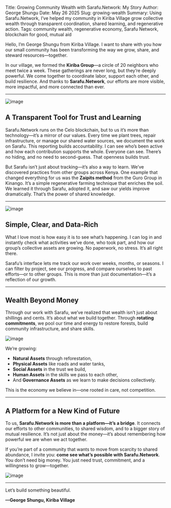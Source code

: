 Title: Growing Community Wealth with Sarafu.Network: My Story
Author: George Shungu
Date: May 26 2025
Slug: growing-wealth
Summary: Using Sarafu.Network, I’ve helped my community in Kiriba Village grow collective wealth through transparent coordination, shared learning, and regenerative action.
Tags: community wealth, regenerative economy, Sarafu Network, blockchain for good, mutual aid

Hello, I’m George Shungu from Kiriba Village. I want to share with you how our small community has been transforming the way we grow, share, and steward resources—together.

In our village, we formed the **Kiriba Group**—a circle of 20 neighbors who meet twice a week. These gatherings are never long, but they’re deeply powerful. We come together to coordinate labor, support each other, and build resilience. And thanks to **Sarafu.Network**, our efforts are more visible, more impactful, and more connected than ever.

---

![image](images/blog/growing-wealth1.webp)

## A Transparent Tool for Trust and Learning

Sarafu.Network runs on the Celo blockchain, but to us it’s more than technology—it’s a mirror of our values. Every time we plant trees, repair infrastructure, or manage our shared water sources, we document the work on Sarafu. This reporting builds accountability. I can see who’s been active and how each contribution supports the whole. Everyone can see. There’s no hiding, and no need to second-guess. That openness builds trust.

But Sarafu isn’t just about tracking—it’s also a way to learn. We’ve discovered practices from other groups across Kenya. One example that changed everything for us was the **Zaipits method** from the Guro Group in Kinango. It’s a simple regenerative farming technique that enriches the soil. We learned it through Sarafu, adopted it, and saw our yields improve dramatically. That’s the power of shared knowledge.

---

![image](images/blog/growing-wealth2.webp)

## Simple, Clear, and Data-Rich

What I love most is how easy it is to see what’s happening. I can log in and instantly check what activities we’ve done, who took part, and how our group’s collective assets are growing. No paperwork, no stress. It’s all right there.

Sarafu’s interface lets me track our work over weeks, months, or seasons. I can filter by project, see our progress, and compare ourselves to past efforts—or to other groups. This is more than just documentation—it’s a reflection of our growth.

---

## Wealth Beyond Money

Through our work with Sarafu, we’ve realized that wealth isn’t just about shillings and cents. It’s about what we build together. Through **rotating commitments**, we pool our time and energy to restore forests, build community infrastructure, and share skills.

![image](images/blog/growing-wealth3.webp)

We’re growing:

- **Natural Assets** through reforestation,
- **Physical Assets** like roads and water tanks,
- **Social Assets** in the trust we build,
- **Human Assets** in the skills we pass to each other,
- And **Governance Assets** as we learn to make decisions collectively.

This is the economy we believe in—one rooted in care, not competition.

---

## A Platform for a New Kind of Future

To us, **Sarafu.Network is more than a platform—it’s a bridge**. It connects our efforts to other communities, to shared wisdom, and to a bigger story of mutual resilience. It’s not just about the money—it’s about remembering how powerful we are when we act together.

If you’re part of a community that wants to move from scarcity to shared abundance, I invite you: **come see what’s possible with Sarafu.Network**. You don’t need big money. You just need trust, commitment, and a willingness to grow—together.

![image](images/blog/growing-wealth4.webp)

---

Let’s build something beautiful.

**—George Shungu, Kiriba Village**

